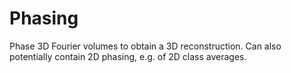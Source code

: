 # Phasing

Phase 3D Fourier volumes to obtain a 3D reconstruction. 
Can also potentially contain 2D phasing, e.g. of 2D class averages.
